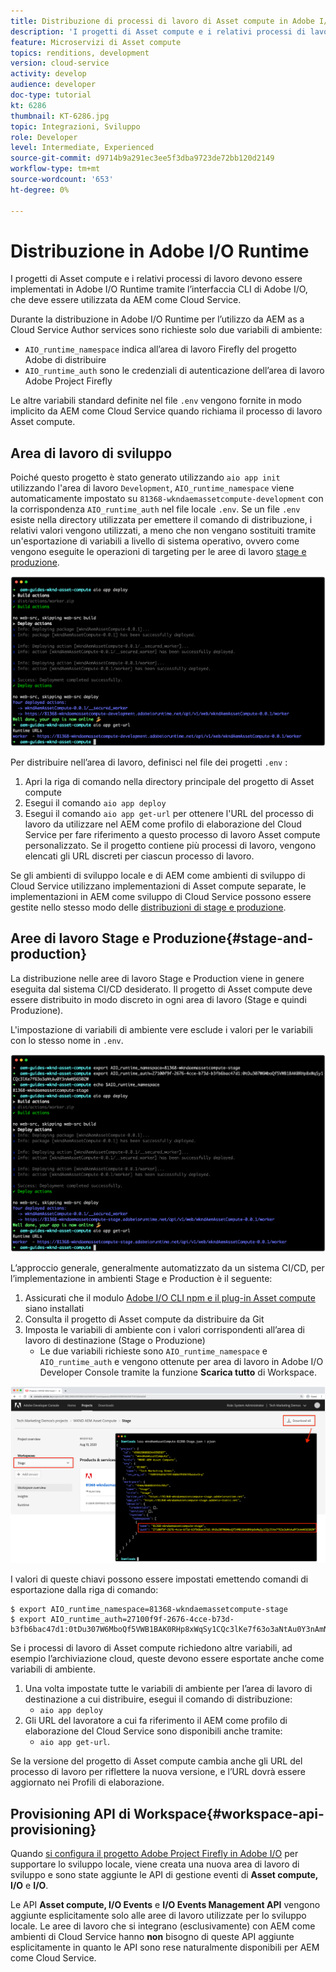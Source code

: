 ```yaml
---
title: Distribuzione di processi di lavoro di Asset compute in Adobe I/O Runtime da utilizzare con AEM come Cloud Service
description: 'I progetti di Asset compute e i relativi processi di lavoro devono essere implementati in Adobe I/O Runtime per essere utilizzati da AEM come Cloud Service. '
feature: Microservizi di Asset compute
topics: renditions, development
version: cloud-service
activity: develop
audience: developer
doc-type: tutorial
kt: 6286
thumbnail: KT-6286.jpg
topic: Integrazioni, Sviluppo
role: Developer
level: Intermediate, Experienced
source-git-commit: d9714b9a291ec3ee5f3dba9723de72bb120d2149
workflow-type: tm+mt
source-wordcount: '653'
ht-degree: 0%

---
```



# Distribuzione in Adobe I/O Runtime

I progetti di Asset compute e i relativi processi di lavoro devono essere implementati in Adobe I/O Runtime tramite l’interfaccia CLI di Adobe I/O, che deve essere utilizzata da AEM come Cloud Service.

Durante la distribuzione in Adobe I/O Runtime per l’utilizzo da AEM as a Cloud Service Author services sono richieste solo due variabili di ambiente:

+ `AIO_runtime_namespace` indica all’area di lavoro Firefly del progetto Adobe di distribuire
+ `AIO_runtime_auth` sono le credenziali di autenticazione dell’area di lavoro Adobe Project Firefly

Le altre variabili standard definite nel file `.env` vengono fornite in modo implicito da AEM come Cloud Service quando richiama il processo di lavoro Asset compute.

## Area di lavoro di sviluppo

Poiché questo progetto è stato generato utilizzando `aio app init` utilizzando l&#39;area di lavoro `Development`, `AIO_runtime_namespace` viene automaticamente impostato su `81368-wkndaemassetcompute-development` con la corrispondenza `AIO_runtime_auth` nel file locale `.env`.  Se un file `.env` esiste nella directory utilizzata per emettere il comando di distribuzione, i relativi valori vengono utilizzati, a meno che non vengano sostituiti tramite un&#39;esportazione di variabili a livello di sistema operativo, ovvero come vengono eseguite le operazioni di targeting per le aree di lavoro [stage e produzione](#stage-and-production).

![Distribuzione di app aio tramite variabili .env](./assets/runtime/development__aio.png)

Per distribuire nell’area di lavoro, definisci nel file dei progetti `.env` :

1. Apri la riga di comando nella directory principale del progetto di Asset compute
1. Esegui il comando `aio app deploy`
1. Esegui il comando `aio app get-url` per ottenere l&#39;URL del processo di lavoro da utilizzare nel AEM come profilo di elaborazione del Cloud Service per fare riferimento a questo processo di lavoro Asset compute personalizzato. Se il progetto contiene più processi di lavoro, vengono elencati gli URL discreti per ciascun processo di lavoro.

Se gli ambienti di sviluppo locale e di AEM come ambienti di sviluppo di Cloud Service utilizzano implementazioni di Asset compute separate, le implementazioni in AEM come sviluppo di Cloud Service possono essere gestite nello stesso modo delle [distribuzioni di stage e produzione](#stage-and-production).

## Aree di lavoro Stage e Produzione{#stage-and-production}

La distribuzione nelle aree di lavoro Stage e Production viene in genere eseguita dal sistema CI/CD desiderato. Il progetto di Asset compute deve essere distribuito in modo discreto in ogni area di lavoro (Stage e quindi Produzione).

L&#39;impostazione di variabili di ambiente vere esclude i valori per le variabili con lo stesso nome in `.env`.

![Distribuzione di app aio tramite variabili di esportazione](./assets/runtime/stage__export-and-aio.png)

L’approccio generale, generalmente automatizzato da un sistema CI/CD, per l’implementazione in ambienti Stage e Production è il seguente:

1. Assicurati che il modulo [Adobe I/O CLI npm e il plug-in Asset compute](../set-up/development-environment.md#aio) siano installati
1. Consulta il progetto di Asset compute da distribuire da Git
1. Imposta le variabili di ambiente con i valori corrispondenti all’area di lavoro di destinazione (Stage o Produzione)
   + Le due variabili richieste sono `AIO_runtime_namespace` e `AIO_runtime_auth` e vengono ottenute per area di lavoro in Adobe I/O Developer Console tramite la funzione __Scarica tutto__ di Workspace.

![Console per sviluppatori Adobe - Spazio dei nomi e autenticazione runtime AIO](./assets/runtime/stage-auth-namespace.png)

I valori di queste chiavi possono essere impostati emettendo comandi di esportazione dalla riga di comando:

```
$ export AIO_runtime_namespace=81368-wkndaemassetcompute-stage
$ export AIO_runtime_auth=27100f9f-2676-4cce-b73d-b3fb6bac47d1:0tDu307W6MboQf5VWB1BAK0RHp8xWqSy1CQc3lKe7f63o3aNtAu0Y3nAmN56502W
```

Se i processi di lavoro di Asset compute richiedono altre variabili, ad esempio l’archiviazione cloud, queste devono essere esportate anche come variabili di ambiente.

1. Una volta impostate tutte le variabili di ambiente per l’area di lavoro di destinazione a cui distribuire, esegui il comando di distribuzione:
   + `aio app deploy`
1. Gli URL del lavoratore a cui fa riferimento il AEM come profilo di elaborazione del Cloud Service sono disponibili anche tramite:
   + `aio app get-url`.

Se la versione del progetto di Asset compute cambia anche gli URL del processo di lavoro per riflettere la nuova versione, e l’URL dovrà essere aggiornato nei Profili di elaborazione.

## Provisioning API di Workspace{#workspace-api-provisioning}

Quando [si configura il progetto Adobe Project Firefly in Adobe I/O](../set-up/firefly.md) per supportare lo sviluppo locale, viene creata una nuova area di lavoro di sviluppo e sono state aggiunte le API di gestione eventi di __Asset compute, I/O__ e __I/O__.

Le API __Asset compute, I/O Events__ e __I/O Events Management API__ vengono aggiunte esplicitamente solo alle aree di lavoro utilizzate per lo sviluppo locale. Le aree di lavoro che si integrano (esclusivamente) con AEM come ambienti di Cloud Service hanno __non__ bisogno di queste API aggiunte esplicitamente in quanto le API sono rese naturalmente disponibili per AEM come Cloud Service.
